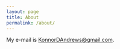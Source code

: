 ```yaml
---
layout: page
title: About
permalink: /about/
---
```


My e-mail is [KonnorDAndrews@gmail.com](mailto:email@something.com).
